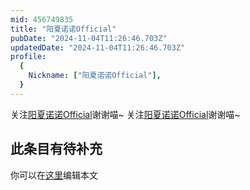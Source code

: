 ```yaml
---
mid: 456749835
title: "阳夏诺诺Official"
pubDate: "2024-11-04T11:26:46.703Z"
updatedDate: "2024-11-04T11:26:46.703Z"
profile:
  {
    Nickname: ["阳夏诺诺Official"],
  }
---
```


关注[阳夏诺诺Official](https://space.bilibili.com/456749835)谢谢喵~ 关注[阳夏诺诺Official](https://space.bilibili.com/456749835)谢谢喵~

## 此条目有待补充
你可以在[这里](https://github.com/Yuhanawa/VTuber.ICU/edit/master/src/content/v/阳夏诺诺Official/index.md)编辑本文

